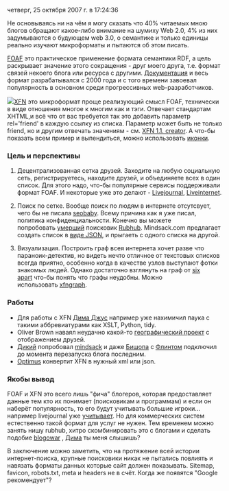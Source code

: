 четверг, 25 октября 2007 г. в 17:24:36

Не основываясь ни на чём я могу сказать что 40% читаемых мною блогов обращают какое-либо внимание на шумиху Web 2.0, 4% из них задумываются о будующем web 3.0, о семантике и только единицы реально изучают микроформаты и пытаются об этом писать.

[FOAF](http://www.foaf-project.org/2004/us/index.html) это практическое применение формата семантики RDF, а цель раскрывает значение этого сокращения - друг моего друга, т.е. формат связей некоего блога или ресурса с другими. [Документация](http://xmlns.com/foaf/spec/) и весь формат разрабатывался с 2000 года и с того времени завоевал популярность в основном среди прогрессивных web-разработчиков.

[![](http://factorycity.net/projects/microformats%2Dicons/images/icon-xfn.png)XFN](http://www.gmpg.org/xfn/) это микроформат проще реализующий смысл FOAF, технически в виде отношения многое к многим как и тэги. Отвечает стандартам XHTML,и всё что от вас требуется так это добавить параметр rel='friend' в каждую ссылку из списка. Параметр может быть не только friend, но и другим отвечать значениям - см. [XFN 1.1. creator](http://gmpg.org/xfn/creator). А что-бы показать всем пример и выпендиться, можно использовать [иконки](http://factorycity.net/projects/microformats-icons/).

### Цель и перспективы  

1. Децентрализованная сетка друзей. Заходите на любую социальную сеть, регистрируетесь, находите друзей, и объединяете всех в один список. Для этого надо, что-бы популярные сервисы поддерживали формат FOAF. И некоторые уже это делают - [Livejournal](http://www.sixapart.com/about/news/2007/09/were_opening_th.html), [Liveinternet](http://lifelog.spb.ru/blog/2006/09/19/liveinternet-and-foaf/).  
    
2. Поиск по сетке. Вообще поиск по людям в интернете отсутсвует, чего бы не писала [seobaby](http://www.seobaby.net/). Всему причина как я уже писал, политика конфиденциальности. Конечно вы можете попробовать [умерший](http://a-bishop.com/2006/08/28/rubhub-poiskovik-po-xfn/) поисковик [Rubhub](http://rubhub.com/). Mindsack.com предлагает создать список в [виде JSON](http://www.mindsack.com/?page_id=39), и прыгаеть с одного списка на другой.  
    
3. Визуализация. Построить граф всея интернета хочет разве что параноик-детектив, но видеть нечто отличное от текстовых списков всегда приятно, особенно когда в качестве узлов выступают фотки знакомых людей. Однако достаточно взглянуть на граф от [six apart](http://www.sixapart.com/static_news/opening_social_graph/graph_demo/graph_demo.html) что-бы понять что графы неудобны. Можно использовать [xfngraph](http://xfngraph.sourceforge.net/).

### Работы

- Для работы с XFN [Дима Джус](http://sphinx.net.ru/blog/entry/simple-microformat-xslt-extraction/) например уже нахимичил паука с такими аббревиатурами как XSLT, Python, tidy.
- Oliver Brown наваял неудачно какой-то [географический проект](http://www.xhtmlfriends.net/) с отображением друзей.
- [Дикий](http://dikiy.com/blog/archive/2006/12/07/xfn.html) попробовал [mindsack](http://www.mindsack.com/xfn/crawler.html?http://dikiy.com/) и даже [Бишопа](http://www.mindsack.com/xfn/crawler.html?http://a-bishop.spb.ru/) с [Флинтом](http://fpr.name/) подключил до момента перезапуска блога последним.
- [Optimus](http://microformatique.com/optimus/) конвертит XFN в нужный xml или json.

### Якобы вывод

FOAF и XFN это всего лишь "фича" блогеров, которая предоставляет данные тем кто их понимает (поисковикам и программам) и если он наберёт популярность, то его будут учитывать большие игроки... например livejournal уже [учитывает](http://tot-ra.livejournal.com/data/foaf). Но для коммерческих систем естественно такой формат для услуг не нужен. Тем временем можно занять нишу rubhub, хитро скомбинировать это с блогами и сделать подобие [blogowar](http://blogowar.ru/) , [Дима](http://nudnik.ru/entry/3448) ты меня слышишь?

В заключение можно заметить, что на протяжение всей истории интернет-поиска, крупные поисковики никак не пытались повлиять и навязать форматы данных которые сайт должен показывать. Sitemap, favicon, robots.txt, meta и headers не в счёт. Когда же появятся "Google рекомендует"?